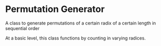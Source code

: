 # Permutation Generator

A class to generate permutations of a certain radix of a certain length in sequential order

At a basic level, this class functions by counting in varying radices.
